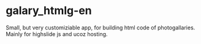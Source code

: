 # galary_htmlg-en
Small, but very customiziable app, for building html code of photogallaries. Mainly for highslide js and ucoz hosting.
